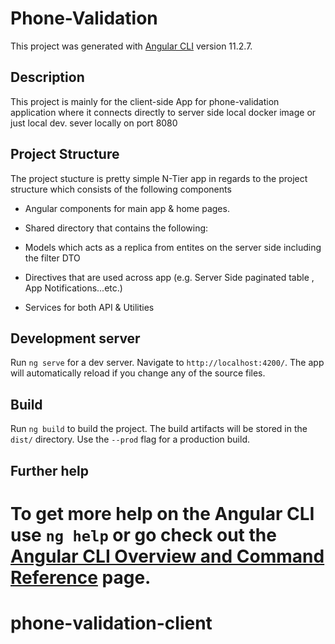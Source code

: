 # Phone-Validation

This project was generated with [Angular CLI](https://github.com/angular/angular-cli) version 11.2.7.

## Description

This project is mainly for the client-side App for phone-validation application where it connects directly to server side local docker image or just local dev. sever locally on port 8080

## Project Structure

The project stucture is pretty simple N-Tier app in regards to the project structure which consists of the following components

- Angular components for main app & home pages.

- Shared directory that contains the following:

- Models which acts as a replica from entites on the server side including the filter DTO 

- Directives that are used across app (e.g. Server Side paginated table , App Notifications...etc.)

- Services for both API & Utilities
## Development server

Run `ng serve` for a dev server. Navigate to `http://localhost:4200/`. The app will automatically reload if you change any of the source files.

## Build

Run `ng build` to build the project. The build artifacts will be stored in the `dist/` directory. Use the `--prod` flag for a production build.


## Further help

To get more help on the Angular CLI use `ng help` or go check out the [Angular CLI Overview and Command Reference](https://angular.io/cli) page.
=======
# phone-validation-client
